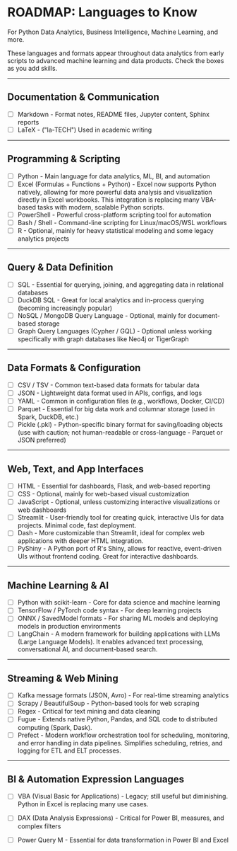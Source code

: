# ROADMAP: Languages to Know

For Python Data Analytics, Business Intelligence, Machine Learning, and more.

These languages and formats appear throughout data analytics from early scripts to advanced machine learning and data products. Check the boxes as you add skills.

---

## Documentation & Communication

- [ ] Markdown - Format notes, README files, Jupyter content, Sphinx reports
- [ ] LaTeX - ("la-TECH") Used in academic writing

---

## Programming & Scripting

- [ ] Python - Main language for data analytics, ML, BI, and automation
- [ ] Excel (Formulas + Functions + Python) - Excel now supports Python natively, allowing for more powerful data analysis and visualization directly in Excel workbooks. This integration is replacing many VBA-based tasks with modern, scalable Python scripts.
- [ ] PowerShell - Powerful cross-platform scripting tool for automation
- [ ] Bash / Shell - Command-line scripting for Linux/macOS/WSL workflows
- [ ] R - Optional, mainly for heavy statistical modeling and some legacy analytics projects

---

## Query & Data Definition

- [ ] SQL - Essential for querying, joining, and aggregating data in relational databases
- [ ] DuckDB SQL - Great for local analytics and in-process querying (becoming increasingly popular)
- [ ] NoSQL / MongoDB Query Language -  Optional, mainly for document-based storage
- [ ] Graph Query Languages (Cypher / GQL) - Optional unless working specifically with graph databases like Neo4j or TigerGraph

---

## Data Formats & Configuration

- [ ] CSV / TSV - Common text-based data formats for tabular data
- [ ] JSON - Lightweight data format used in APIs, configs, and logs
- [ ] YAML - Common in configuration files (e.g., workflows, Docker, CI/CD)
- [ ] Parquet -  Essential for big data work and columnar storage (used in Spark, DuckDB, etc.)
- [ ] Pickle (.pkl) - Python-specific binary format for saving/loading objects (use with caution; not human-readable or cross-language - Parquet or JSON preferred)

---

## Web, Text, and App Interfaces

- [ ] HTML - Essential for dashboards, Flask, and web-based reporting
- [ ] CSS - Optional, mainly for web-based visual customization
- [ ] JavaScript - Optional, unless customizing interactive visualizations or web dashboards
- [ ] Streamlit - User-friendly tool for creating quick, interactive UIs for data projects. Minimal code, fast deployment.
- [ ] Dash - More customizable than Streamlit, ideal for complex web applications with deeper HTML integration.
- [ ] PyShiny - A Python port of R's Shiny, allows for reactive, event-driven UIs without frontend coding. Great for interactive dashboards.

---

## Machine Learning & AI

- [ ] Python with scikit-learn - Core for data science and machine learning
- [ ] TensorFlow / PyTorch code syntax - For deep learning projects
- [ ] ONNX / SavedModel formats - For sharing ML models and deploying models in production environments
- [ ] LangChain - A modern framework for building applications with LLMs (Large Language Models). It enables advanced text processing, conversational AI, and document-based search.

---

## Streaming & Web Mining

- [ ] Kafka message formats (JSON, Avro) - For real-time streaming analytics
- [ ] Scrapy / BeautifulSoup - Python-based tools for web scraping
- [ ] Regex - Critical for text mining and data cleaning
- [ ] Fugue - Extends native Python, Pandas, and SQL code to distributed computing (Spark, Dask).
- [ ] Prefect - Modern workflow orchestration tool for scheduling, monitoring, and error handling in data pipelines. Simplifies scheduling, retries, and logging for ETL and ELT processes.

---

## BI & Automation Expression Languages

- [ ] VBA (Visual Basic for Applications) - Legacy; still useful but diminishing. Python in Excel is replacing many use cases.
- [ ] DAX (Data Analysis Expressions) - Critical for Power BI, measures, and complex filters
- [ ] Power Query M - Essential for data transformation in Power BI and Excel

